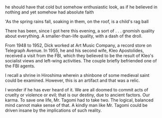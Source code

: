 he should have that cold but somehow enthusiastic look, as if he believed in
nothing and yet somehow had absolute faith

'As the spring rains fall, soaking in them, on the roof, is a child's rag ball

There has been, since I got here this evening, a sort of . . . gnomish quality
about everything. A smaller-than-life
quality, with a dash of the droll. 

From 1948 to 1952, Dick worked at Art Music Company, a record store on Telegraph
Avenue. In 1955, he and his second wife, Kleo Apostolides, received a visit from
the FBI, which they believed to be the result of Kleo's socialist views and
left-wing activities. The couple briefly befriended one of the FBI agents.

I recall a shrine in Hiroshima wherein a shinbone of some medieval saint could
be examined. However, this is an artifact and that was a relic. 


I wonder if he has ever heard of it. We are all doomed to commit acts of
cruelty or violence or evil; that is our destiny, due to ancient factors. Our
karma.  To save one life, Mr. Tagomi had to take two. The logical, balanced
mind cannot make sense of that. A kindly man like Mr. Tagomi could be driven
insane by the implications of such reality.
